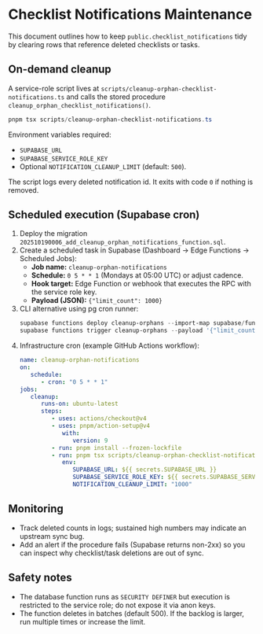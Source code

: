 # Checklist Notifications Maintenance

This document outlines how to keep `public.checklist_notifications` tidy by clearing rows that reference deleted checklists or tasks.

## On-demand cleanup
A service-role script lives at `scripts/cleanup-orphan-checklist-notifications.ts` and calls the stored procedure `cleanup_orphan_checklist_notifications()`.

```powershell
pnpm tsx scripts/cleanup-orphan-checklist-notifications.ts
```

Environment variables required:
- `SUPABASE_URL`
- `SUPABASE_SERVICE_ROLE_KEY`
- Optional `NOTIFICATION_CLEANUP_LIMIT` (default: `500`).

The script logs every deleted notification id. It exits with code `0` if nothing is removed.

## Scheduled execution (Supabase cron)
1. Deploy the migration `202510190006_add_cleanup_orphan_notifications_function.sql`.
2. Create a scheduled task in Supabase (Dashboard → Edge Functions → Scheduled Jobs):
    - **Job name:** `cleanup-orphan-notifications`
    - **Schedule:** `0 5 * * 1` (Mondays at 05:00 UTC) or adjust cadence.
    - **Hook target:** Edge Function or webhook that executes the RPC with the service role key.
    - **Payload (JSON):** `{"limit_count": 1000}`
3. CLI alternative using pg cron runner:
    ```powershell
    supabase functions deploy cleanup-orphans --import-map supabase/functions/import_map.json
    supabase functions trigger cleanup-orphans --payload '{"limit_count": 1000}'
    ```
4. Infrastructure cron (example GitHub Actions workflow):
    ```yaml
    name: cleanup-orphan-notifications
    on:
       schedule:
          - cron: "0 5 * * 1"
    jobs:
       cleanup:
          runs-on: ubuntu-latest
          steps:
             - uses: actions/checkout@v4
             - uses: pnpm/action-setup@v4
                with:
                   version: 9
             - run: pnpm install --frozen-lockfile
             - run: pnpm tsx scripts/cleanup-orphan-checklist-notifications.ts
                env:
                   SUPABASE_URL: ${{ secrets.SUPABASE_URL }}
                   SUPABASE_SERVICE_ROLE_KEY: ${{ secrets.SUPABASE_SERVICE_ROLE_KEY }}
                   NOTIFICATION_CLEANUP_LIMIT: "1000"
    ```

## Monitoring
- Track deleted counts in logs; sustained high numbers may indicate an upstream sync bug.
- Add an alert if the procedure fails (Supabase returns non-2xx) so you can inspect why checklist/task deletions are out of sync.

## Safety notes
- The database function runs as `SECURITY DEFINER` but execution is restricted to the service role; do not expose it via anon keys.
- The function deletes in batches (default 500). If the backlog is larger, run multiple times or increase the limit.
